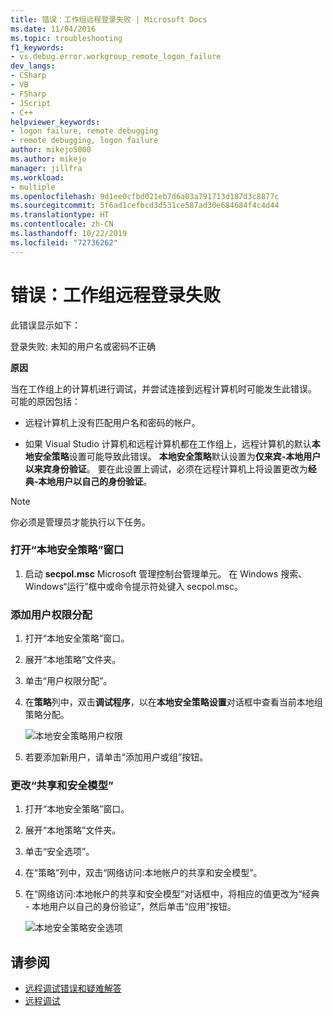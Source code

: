 ```yaml
---
title: 错误：工作组远程登录失败 | Microsoft Docs
ms.date: 11/04/2016
ms.topic: troubleshooting
f1_keywords:
- vs.debug.error.workgroup_remote_logon_failure
dev_langs:
- CSharp
- VB
- FSharp
- JScript
- C++
helpviewer_keywords:
- logon failure, remote debugging
- remote debugging, logon failure
author: mikejo5000
ms.author: mikejo
manager: jillfra
ms.workload:
- multiple
ms.openlocfilehash: 9d1ee0cfbd021eb7d6a03a791713d187d3c8877c
ms.sourcegitcommit: 5f6ad1cefbcd3d531ce587ad30e684684f4c4d44
ms.translationtype: HT
ms.contentlocale: zh-CN
ms.lasthandoff: 10/22/2019
ms.locfileid: "72736262"
---
```

# <a name="error-workgroup-remote-logon-failure"></a>错误：工作组远程登录失败
此错误显示如下：

 登录失败: 未知的用户名或密码不正确

 **原因**

 当在工作组上的计算机进行调试，并尝试连接到远程计算机时可能发生此错误。 可能的原因包括：

- 远程计算机上没有匹配用户名和密码的帐户。

- 如果 Visual Studio 计算机和远程计算机都在工作组上，远程计算机的默认**本地安全策略**设置可能导致此错误。 **本地安全策略**默认设置为**仅来宾-本地用户以来宾身份验证**。 要在此设置上调试，必须在远程计算机上将设置更改为**经典-本地用户以自己的身份验证**。

> [!NOTE]
> 你必须是管理员才能执行以下任务。

### <a name="to-open-the-local-security-policy-window"></a>打开“本地安全策略”窗口

1. 启动 **secpol.msc** Microsoft 管理控制台管理单元。 在 Windows 搜索、Windows“运行”框中或命令提示符处键入 secpol.msc。

### <a name="to-add-user-rights-assignments"></a>添加用户权限分配

1. 打开“本地安全策略”窗口。

2. 展开“本地策略”文件夹。

3. 单击“用户权限分配”。

4. 在**策略**列中，双击**调试程序**，以在**本地安全策略设置**对话框中查看当前本地组策略分配。

     ![本地安全策略用户权限](../debugger/media/dbg_err_localsecuritypolicy_userrightsdebugprograms.png "DBG_ERR_LocalSecurityPolicy_UserRightsDebugPrograms")

5. 若要添加新用户，请单击“添加用户或组”按钮。

### <a name="to-change-the-sharing-and-security-model"></a>更改“共享和安全模型”

1. 打开“本地安全策略”窗口。

2. 展开“本地策略”文件夹。

3. 单击“安全选项”。

4. 在“策略”列中，双击“网络访问:本地帐户的共享和安全模型”。

5. 在“网络访问:本地帐户的共享和安全模型”对话框中，将相应的值更改为“经典 - 本地用户以自己的身份验证”，然后单击“应用”按钮。

     ![本地安全策略安全选项](../debugger/media/dbg_err_localsecuritypolicy_securityoptions_networkaccess.png "DBG_ERR_LocalSecurityPolicy_SecurityOptions_NetworkAccess")

## <a name="see-also"></a>请参阅
- [远程调试错误和疑难解答](../debugger/remote-debugging-errors-and-troubleshooting.md)
- [远程调试](../debugger/remote-debugging.md)